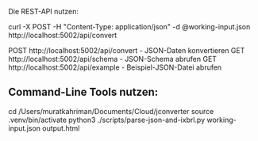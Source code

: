 
Die REST-API nutzen:

curl -X POST -H "Content-Type: application/json" -d @working-input.json http://localhost:5002/api/convert

POST http://localhost:5002/api/convert - JSON-Daten konvertieren
GET http://localhost:5002/api/schema - JSON-Schema abrufen
GET http://localhost:5002/api/example - Beispiel-JSON-Datei abrufen

## Command-Line Tools nutzen:
cd /Users/muratkahriman/Documents/Cloud/jconverter
source .venv/bin/activate
python3 ./scripts/parse-json-and-ixbrl.py working-input.json output.html